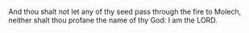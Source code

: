 And thou shalt not let any of thy seed pass through the fire to Molech, neither shalt thou profane the name of thy God: I am the LORD.
